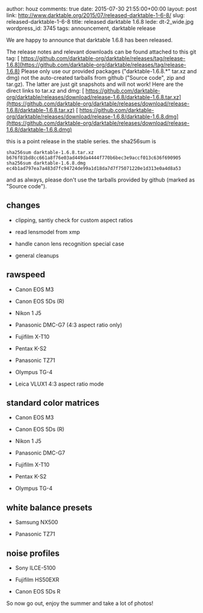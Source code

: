 author: houz
comments: true
date: 2015-07-30 21:55:00+00:00
layout: post
link: http://www.darktable.org/2015/07/released-darktable-1-6-8/
slug: released-darktable-1-6-8
title: released darktable 1.6.8
lede: dt-2_wide.jpg
wordpress_id: 3745
tags: announcement, darktable release

We are happy to announce that darktable 1.6.8 has been released.

The release notes and relevant downloads can be found attached to this git tag:
[ https://github.com/darktable-org/darktable/releases/tag/release-1.6.8](https://github.com/darktable-org/darktable/releases/tag/release-1.6.8)
Please only use our provided packages ("darktable-1.6.8.*" tar.xz and dmg) not the auto-created tarballs from github ("Source code", zip and tar.gz). The latter are just git snapshots and will not work! Here are the direct links to tar.xz and dmg:
[ https://github.com/darktable-org/darktable/releases/download/release-1.6.8/darktable-1.6.8.tar.xz](https://github.com/darktable-org/darktable/releases/download/release-1.6.8/darktable-1.6.8.tar.xz)
[ https://github.com/darktable-org/darktable/releases/download/release-1.6.8/darktable-1.6.8.dmg](https://github.com/darktable-org/darktable/releases/download/release-1.6.8/darktable-1.6.8.dmg)

this is a point release in the stable series. the sha256sum is

    
    sha256sum darktable-1.6.8.tar.xz
    b676f81bd8cc661a8f76e03ad449da4444f770b6bec3e9accf013c636f690905
    sha256sum darktable-1.6.8.dmg
    ec4b1ad797ea7a483d7fc94724de99a1d18da7d7f75071220e1d313e0a4d8a53
    


and as always, please don't use the tarballs provided by github (marked as "Source code").


## changes





	
  * clipping, santiy check for custom aspect ratios

	
  * read lensmodel from xmp

	
  * handle canon lens recognition special case

	
  * general cleanups




## rawspeed





	
  * Canon EOS M3

	
  * Canon EOS 5Ds (R)

	
  * Nikon 1 J5

	
  * Panasonic DMC-G7 (4:3 aspect ratio only)

	
  * Fujifilm X-T10

	
  * Pentax K-S2

	
  * Panasonic TZ71

	
  * Olympus TG-4

	
  * Leica VLUX1 4:3 aspect ratio mode




## standard color matrices





	
  * Canon EOS M3

	
  * Canon EOS 5Ds (R)

	
  * Nikon 1 J5

	
  * Panasonic DMC-G7

	
  * Fujifilm X-T10

	
  * Pentax K-S2

	
  * Olympus TG-4




## white balance presets





	
  * Samsung NX500

	
  * Panasonic TZ71




## noise profiles





	
  * Sony ILCE-5100

	
  * Fujifilm HS50EXR

	
  * Canon EOS 5Ds R


So now go out, enjoy the summer and take a lot of photos!
